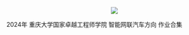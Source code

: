 
<center>

<img src="https://eie.cqu.edu.cn/images/logo-top.svg">

</center>

2024年 重庆大学国家卓越工程师学院 智能网联汽车方向 作业合集
